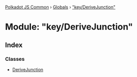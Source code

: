 [Polkadot JS Common](../README.md) › [Globals](../globals.md) › ["key/DeriveJunction"](_key_derivejunction_.md)

# Module: "key/DeriveJunction"

## Index

### Classes

* [DeriveJunction](../classes/_key_derivejunction_.derivejunction.md)
